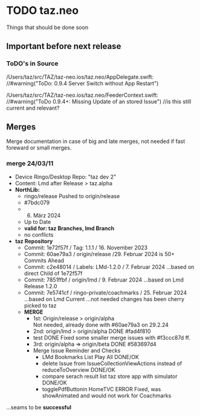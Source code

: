 #  TODO taz.neo

Things that should be done soon

## Important before next release

### ToDO's in Source
/Users/taz/src/TAZ/taz-neo.ios/taz.neo/AppDelegate.swift:  
//#warning("ToDo: 0.9.4 Server Switch without App Restart")

/Users/taz/src/TAZ/taz-neo.ios/taz.neo/FeederContext.swift:              
//#warning("ToDo 0.9.4+: Missing Update of an stored Issue")
//is this still current and relevant?

## Merges

Merge documentation in case of big and late merges, 
not needed if fast foreward or small merges.

### merge 24/03/11

- Device Ringo/Desktop Repo: "taz dev 2"
- Content: Lmd after Release > taz.alpha
- **NorthLib:**
  - ringo/release Pushed to origin/release
  - #7bdc079 
  - 6. März 2024 
  - Up to Date
  - **valid for: taz Branches, lmd Branch**
  - no conflicts
- **taz Repository**
  - Commit: 1e72f57f / Tag: 1.1.1 / 16. November 2023
  - Commit: 60ae79a3 / origin/release /29. Februar 2024 is 50+ Commits Ahead
  - Commit: c2e48014 / Labels: LMd-1.2.0 / 7. Februar 2024 
    ...based on direct Child of 1e72f57f 
  - Commit: 7851ffbf / origin/lmd / 9. Februar 2024 
    ...based on Lmd Release 1.2.0
  - Commit: 7e5741cf / ringo-private/coachmarks / 25. Februar 2024 
    ...based on Lmd Current
    ...not needed changes has been cherry picked to taz
  - **MERGE**
    - 1st: Origin/release > origin/alpha  
      Not needed, already done with #60ae79a3 on 29.2.24
    - 2nd: origin/lmd > origin/alpha 
      DONE #fad4f810
    - test
      DONE Fixed some smaller merge issues with #f3ccc87d ff.
    - 3rd: origin/alpha => origin/beta
      DONE #583697d4
    - Merge Issue Reminder and Checks
      - LMd Bookmarks List Play All
      DONE/OK
      - delete Issue from IssueCollectionViewActions instead of reduceToOverview
      DONE/OK
      - compare serach result list taz store app with simulator
      DONE/OK
      - togglePdfButtonin HomeTVC
      ERROR Fixed, was showAnimated and would not work for Coachmarks

...seams to be **successful** 
